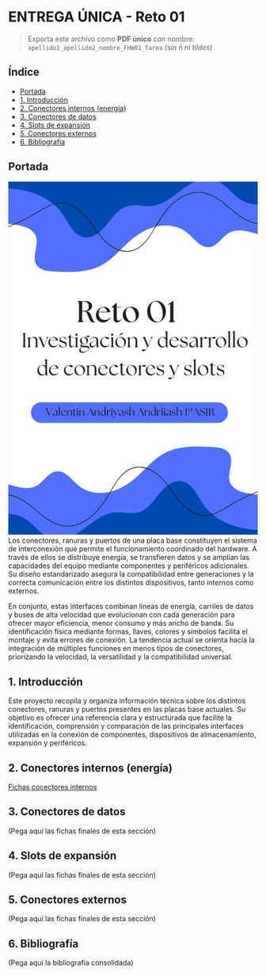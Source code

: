 # ENTREGA ÚNICA - Reto 01

> Exporta este archivo como **PDF único** con nombre:  
> `apellido1_apellido2_nombre_FHW01_Tarea`  *(sin ñ ni tildes)*

## Índice

- [Portada](#portada)
- [1. Introducción](#1-introduccion)
- [2. Conectores internos (energía)](#2-conectores-internos-energia)
- [3. Conectores de datos](#3-conectores-de-datos)
- [4. Slots de expansión](#4-slots-de-expansion)
- [5. Conectores externos](#5-conectores-externos)
- [6. Bibliografía](#6-bibliografia)

<a id="portada"></a>
## Portada
![Portada](../assets/img/00-portada/portadaa.jpg "Portada")
Los conectores, ranuras y puertos de una placa base constituyen el sistema de interconexión que permite el funcionamiento coordinado del hardware. A través de ellos se distribuye energía, se transfieren datos y se amplían las capacidades del equipo mediante componentes y periféricos adicionales. Su diseño estandarizado asegura la compatibilidad entre generaciones y la correcta comunicación entre los distintos dispositivos, tanto internos como externos.

En conjunto, estas interfaces combinan líneas de energía, carriles de datos y buses de alta velocidad que evolucionan con cada generación para ofrecer mayor eficiencia, menor consumo y más ancho de banda. Su identificación física mediante formas, llaves, colores y símbolos facilita el montaje y evita errores de conexión. La tendencia actual se orienta hacia la integración de múltiples funciones en menos tipos de conectores, priorizando la velocidad, la versatilidad y la compatibilidad universal.

<a id="1-introduccion"></a>
## 1. Introducción
Este proyecto recopila y organiza información técnica sobre los distintos conectores, ranuras y puertos presentes en las placas base actuales. Su objetivo es ofrecer una referencia clara y estructurada que facilite la identificación, comprensión y comparación de las principales interfaces utilizadas en la conexión de componentes, dispositivos de almacenamiento, expansión y periféricos.

<a id="2-conectores-internos-energia"></a>
## 2. Conectores internos (energía)
[Fichas cocectores internos](/retos/Reto_01_Investigacion_Desarrollo_Conectores_Slots/docs/10-conectores_internos/fichas)
<a id="3-conectores-de-datos"></a>
## 3. Conectores de datos
(Pega aquí las fichas finales de esta sección)

<a id="4-slots-de-expansion"></a>
## 4. Slots de expansión
(Pega aquí las fichas finales de esta sección)

<a id="5-conectores-externos"></a>
## 5. Conectores externos
(Pega aquí las fichas finales de esta sección)

<a id="6-bibliografia"></a>
## 6. Bibliografía
(Pega aquí la bibliografía consolidada)

